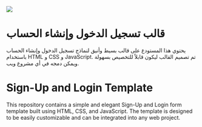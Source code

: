 ![]([https://github.com/Your_Repository_Name/Your_GIF_Name.gif](https://github.com/mhmdAsaad/signup-login-template/blob/main/assets/gif-demo.gif))
# قالب تسجيل الدخول وإنشاء الحساب

يحتوي هذا المستودع على قالب بسيط وأنيق لنماذج تسجيل الدخول وإنشاء الحساب باستخدام HTML و CSS و JavaScript. تم تصميم القالب ليكون قابلاً للتخصيص بسهولة ويمكن دمجه في أي مشروع ويب.

# Sign-Up and Login Template

This repository contains a simple and elegant Sign-Up and Login form template built using HTML, CSS, and JavaScript. The template is designed to be easily customizable and can be integrated into any web project.

